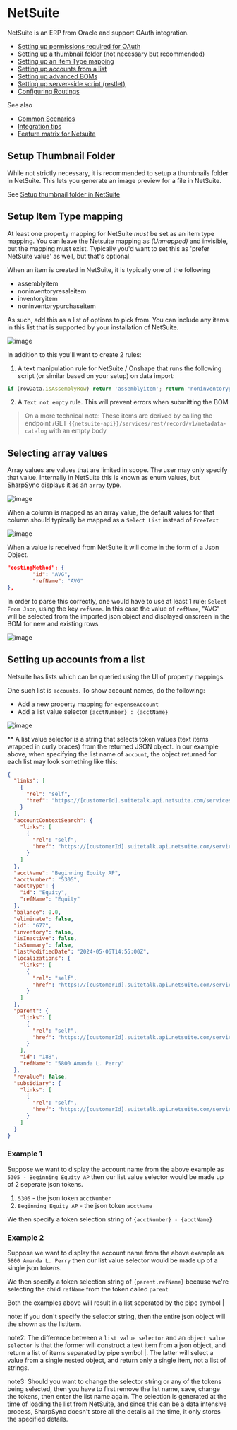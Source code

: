 # NetSuite
NetSuite is an ERP from Oracle and support OAuth integration.


* [Setting up permissions required for OAuth](markdown/netsuite_oauth.md)
* [Setting up a thumbnail folder](#setup-thumbnail-folder) (not necessary but recommended)
* [Setting up an item Type mapping](#setup-item-type-mapping)
* [Setting up accounts from a list](#setting-up-accounts-from-a-list)
* [Setting up advanced BOMs](markdown/advanced_boms.md)
* [Setting up server-side script (restlet)](markdown/advanced_boms.md#setup-the-server-side-script)
* [Configuring Routings](markdown/configure_routings.md) 

See also
* [Common Scenarios](markdown/common-scenarios.md)
* [Integration tips](markdown/developer-tips.md)
* [Feature matrix for Netsuite](markdown/feature_matrix_netsuite.md)

## Setup Thumbnail Folder

While not strictly necessary, it is recommended to setup a thumbnails folder in NetSuite. This lets you generate an image preview for a file in NetSuite.

See [Setup thumbnail folder in NetSuite](markdown/netsuite_setup_thumbnail_folder.md)

## Setup Item Type mapping 

At least one property mapping for NetSuite _must_ be set as an item type mapping. You can leave the Netsuite mapping as _(Unmapped)_ and invisible, but the mapping must exist.
Typically you'd want to set this as 'prefer NetSuite value' as well, but that's optional.

When an item is created in NetSuite, it is typically one of the following 
* assemblyitem
* noninventoryresaleitem
* inventoryitem
* noninventorypurchaseitem

As such, add this as a list of options to pick from. You can include any items in this list that is supported by your installation of NetSuite.

![image](https://github.com/SharpSync/docs/blob/main/datasources/netsuite/images/item-type-mapping.png)

In addition to this you'll want to create 2 rules:
1. A text manipulation rule for NetSuite / Onshape that runs the following script (or similar based on your setup) on data import:

```Javascript
if (rowData.isAssemblyRow) return 'assemblyitem'; return 'noninventorypurchaseitem';
```

2. A `Text not empty` rule. This will prevent errors when submitting the BOM

> On a more technical note: These items are derived by calling the endpoint /GET `{{netsuite-api}}/services/rest/record/v1/metadata-catalog` with an empty body

## Selecting array values

Array values are values that are limited in scope. The user may only specify that value. Internally in NetSuite this is known as enum values, but SharpSync displays it as an `array` type.

![image](https://github.com/SharpSync/docs/assets/5020751/241706db-2b2e-4a35-ac27-9ac8fe814d2e)

When a column is mapped as an array value, the default values for that column should typically be mapped as a `Select List` instead of `FreeText`

![image](https://github.com/SharpSync/docs/blob/main/datasources/netsuite/images/array_values_select_list.png)

When a  value is received from NetSuite it will come in the form of a Json Object.

```Json
"costingMethod": {
        "id": "AVG",
        "refName": "AVG"
},
```

In order to parse this correctly, one would have to use at least 1 rule: `Select From Json`, using the key `refName`. In this case the value of `refName`, "AVG" will be selected from the imported json object and displayed onscreen in the BOM for new and existing rows

![image](https://github.com/SharpSync/docs/assets/5020751/f181838b-f92e-4438-a68c-c34022774b05)

## Setting up accounts from a list
Netsuite has lists which can be queried using the UI of property mappings.

One such list is `accounts`. To show account names, do the following:
* Add a new property mapping for `expenseAccount`
* Add a list value selector `{acctNumber} : {acctName}`

![image](https://github.com/SharpSync/docs/blob/main/datasources/netsuite/images/account_name_selection.png)

** A list value selector is a string that selects token values (text items wrapped in curly braces) from the returned JSON object.
In our example above, when specifying the list name of `account`, the object returned for each list may look something like this:

```Json
{
  "links": [
    {
      "rel": "self",
      "href": "https://[customerId].suitetalk.api.netsuite.com/services/rest/record/v1/account/677"
    }
  ],
  "accountContextSearch": {
    "links": [
      {
        "rel": "self",
        "href": "https://[customerId].suitetalk.api.netsuite.com/services/rest/record/v1/account/677/accountContextSearch"
      }
    ]
  },
  "acctName": "Beginning Equity AP",
  "acctNumber": "5305",
  "acctType": {
    "id": "Equity",
    "refName": "Equity"
  },
  "balance": 0.0,
  "eliminate": false,
  "id": "677",
  "inventory": false,
  "isInactive": false,
  "isSummary": false,
  "lastModifiedDate": "2024-05-06T14:55:00Z",
  "localizations": {
    "links": [
      {
        "rel": "self",
        "href": "https://[customerId].suitetalk.api.netsuite.com/services/rest/record/v1/account/677/localizations"
      }
    ]
  },
  "parent": {
    "links": [
      {
        "rel": "self",
        "href": "https://[customerId].suitetalk.api.netsuite.com/services/rest/record/v1/account/188"
      }
    ],
    "id": "188",
    "refName": "5800 Amanda L. Perry"
  },
  "revalue": false,
  "subsidiary": {
    "links": [
      {
        "rel": "self",
        "href": "https://[customerId].suitetalk.api.netsuite.com/services/rest/record/v1/account/677/subsidiary"
      }
    ]
  }
}
```

### Example 1
Suppose we want to display the account name from the above example as `5305 - Beginning Equity AP` then our list value selector would be made up of 2 seperate json tokens.
1. `5305` - the json token `acctNumber`
2. `Beginning Equity AP` - the json token `acctName`

We then specify a token selection string of `{acctNumber} - {acctName}`

### Example 2
Suppose we want to display the account name from the above example as `5800 Amanda L. Perry` then our list value selector would be made up of a single json tokens.

We then specify a token selection string of `{parent.refName}` because we're selecting the child `refName` from the token called `parent`

Both the examples above will result in a list seperated by the pipe symbol |

note: if you don't specify the selector string, then the entire json object will the shown as the listitem.

note2: The difference between a `list value selector` and an `object value selector` is that the former will construct a text item from a json object, and return a list of items separated by pipe symbol |. The latter will select a value from a single nested object, and return only a single item, not a list of strings.

note3: Should you want to change the selector string or any of the tokens being selected, then you have to first remove the list name, save, change the tokens, then enter the list name again. The selection is generated at the time of loading the list from NetSuite, and since this can be a data intensive process, SharpSync doesn't store all the details all the time, it only stores the specified details.
